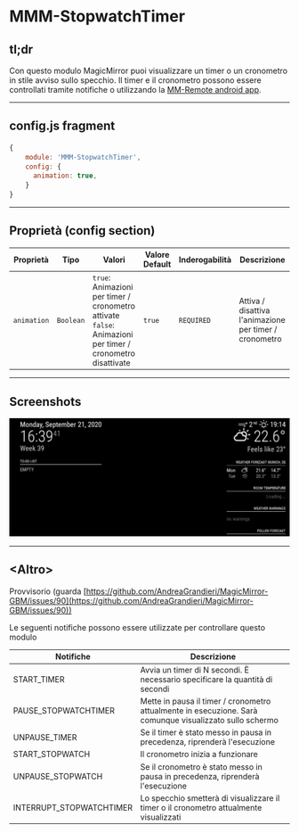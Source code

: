 # MMM-StopwatchTimer

## tl;dr

Con questo modulo MagicMirror puoi visualizzare un timer o un cronometro in stile avviso sullo specchio. Il timer e il cronometro possono essere controllati tramite notifiche o utilizzando la [MM-Remote android app](https://github.com/Klettner/MM-Remote).

---

## config.js fragment

```js
{
    module: 'MMM-StopwatchTimer',
    config: {
      animation: true,
    }
}
```

---

## Proprietà (config section)

| Proprietà   | Tipo      | Valori                                                                                                         | Valore Default | Inderogabilità | Descrizione                                            |
| ----------- | --------- | -------------------------------------------------------------------------------------------------------------- | -------------- | -------------- | ------------------------------------------------------ |
| `animation` | `Boolean` | `true`: Animazioni per timer / cronometro attivate <br> `false`: Animazioni per timer / cronometro disattivate | `true`         | `REQUIRED`     | Attiva / disattiva l'animazione per timer / cronometro |

---

## Screenshots

![resources/Timer.gif](resources/Timer.gif)


---

## \<Altro\>
Provvisorio (guarda [https://github.com/AndreaGrandieri/MagicMirror-GBM/issues/90](https://github.com/AndreaGrandieri/MagicMirror-GBM/issues/90))

Le seguenti notifiche possono essere utilizzate per controllare questo modulo

| Notifiche                | Descrizione                                                                                              |
| ------------------------ | -------------------------------------------------------------------------------------------------------- |
| START_TIMER              | Avvia un timer di N secondi. È necessario specificare la quantità di secondi                             |
| PAUSE_STOPWATCHTIMER     | Mette in pausa il timer / cronometro attualmente in esecuzione. Sarà comunque visualizzato sullo schermo |
| UNPAUSE_TIMER            | Se il timer è stato messo in pausa in precedenza, riprenderà l'esecuzione                                |
| START_STOPWATCH          | Il cronometro inizia a funzionare                                                                        |
| UNPAUSE_STOPWATCH        | Se il cronometro è stato messo in pausa in precedenza, riprenderà l'esecuzione                           |
| INTERRUPT_STOPWATCHTIMER | Lo specchio smetterà di visualizzare il timer o il cronometro attualmente visualizzati                   |
